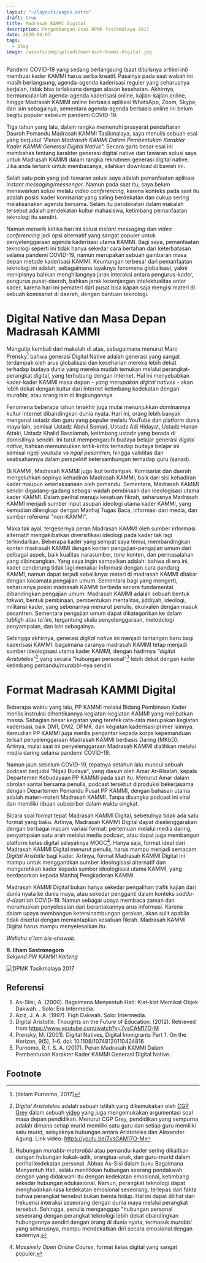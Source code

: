 ```yaml
---
layout: "~/layouts/pages.astro"
draft: true
title: Madrasah KAMMI Digital
description: Pengembangan Esai DPMK Tasikmalaya 2017
date: 2020-04-07
tags:
  - blog
image: /assets/img/uploads/madrasah-kammi-digital.jpg
---
```


Pandemi COVID-19 yang sedang berlangsung (saat ditulisnya artikel ini) membuat kader KAMMI harus serba kreatif. Pasalnya pada saat wabah ini masih berlangsung, agenda-agenda kaderisasi reguler yang seharusnya berjalan, tidak bisa terlaksana dengan alasan kesehatan. Akhirnya, bermunculanlah agenda-agenda kaderisasi online, kajian-kajian online, hingga Madrasah KAMMI online berbasis aplikasi WhatsApp, Zoom, Skype, dan lain sebagainya, sementara agenda-agenda berbasis online ini belum begitu populer sebelum pandemi COVID-19.

Tiga tahun yang lalu, dalam rangka memenuhi prasyarat pendaftaran Dauroh Pemandu Madrasah KAMMI Tasikmalaya, saya menulis sebuah esai yang berjudul _"Peran Madrasah KAMMI Dalam Pembentukan Karakter Kader KAMMI Generasi Digital Native"._ Secara garis besar esai ini membahas tentang karakter generasi digital native dan tawaran solusi saya untuk Madrasah KAMMI dalam rangka rekrutmen generasi digital native. Jika anda tertarik untuk membacanya, silahkan download di bawah ini.

<amp-iframe src="https://onedrive.live.com/embed?cid=3615CF7D1E6B8A56&resid=3615CF7D1E6B8A56%213330&authkey=AMvPbxk-ml8l0ys&em=2" sandbox="allow-scripts allow-same-origin allow-forms" layout="responsive" width="476" height="288" frameborder="0" scrolling="no"></amp-iframe>

Salah satu poin yang jadi tawaran solusi saya adalah pemanfaatan aplikasi _instant messaging/messenger_. Namun pada saat itu, saya belum menawarkan solusi melalu _video conferencing_, karena konteks pada saat itu adalah posisi kader komisariat yang saling berdekatan dan cukup sering melaksanakan agenda bersama. Selain itu pendekatan dalam makalah tersebut adalah pendekatan kultur mahasiswa, ketimbang pemanfaatan teknologi itu sendiri.

Namun menarik ketika hari ini solusi _instant messaging_ dan _video conferencing_ jadi opsi alternatif yang sangat populer untuk penyelenggaraan agenda kaderisasi utama KAMMI. Bagi saya, pemanfaatan teknologi seperti ini tidak hanya sekedar cara bertahan dari keterbatasan selama pandemi COVID-19, namun merupakan sebuah gambaran masa depan metode kaderisasi KAMMI. Keuntungan terbesar dari pemanfaatan teknologi ini adalah, sebagaimana layaknya fenomena globalisasi, yakni menipisnya bahkan menghilangnya jarak interaksi antara pengurus-kader, pengurus pusat-daerah, bahkan jarak kesenjangan intelektualitas antar kader, karena hari ini pemateri dari pusat bisa kapan saja mengisi materi di sebuah komisariat di daerah, dengan bantuan teknologi.

# Digital Native dan Masa Depan Madrasah KAMMI

Mengutip kembali dari makalah di atas, sebagaimana menurut Marc Prensky[^1] bahwa generasi Digital Native adalah generasi yang sangat terdampak oleh arus globalisasi dan keseharian mereka lebih dekat terhadap budaya dunia yang mereka mudah temukan melalui perangkat-perangkat digital, yang terhubung dengan internet. Hal ini menyebabkan kader-kader KAMMI masa depan - _yang merupakan digital natives_ - akan lebih dekat dengan kultur dari internet ketimbang kedekatan dengan _murabbi_, atau orang lain di lingkungannya.

Fenomena beberapa tahun terakhir juga mulai menunjukkan dominannya kultur internet dibandingkan dunia nyata. Hari ini, orang lebih banyak mengenal ustadz dan guru yang populer melalu YouTube dan platform dunia maya lain, semisal Ustadz Abdul Somad, Ustadz Adi Hidayat, Ustadz Hanan Attaki, Ustadz Khalid Basalamah, ketimbang ustadz yang berada di domisilinya sendiri. Ini turut mempengaruhi budaya belajar generasi _digital native_, bahkan memunculkan kritik-kritik terhadap budaya belajar ini semisal _ngaji youtube vs ngaji pesantren_, hingga validitas dan keabsahannya dalam perspektif ketersambungan terhadap guru (sanad).

Di KAMMI, Madrasah KAMMI juga ikut terdampak. Komisariat dan daerah mengeluhkan sepinya kehadiran Madrasah KAMMI, baik dari sisi kehadiran kader maupun keterlaksanaan oleh pemandu. Sementara, Madrasah KAMMI sendiri digadang-gadang sebagai wadah pembinaan dan ideologisasi utama kader KAMMI. Dalam perihal menuju kesatuan fikrah, seharusnya Madrasah KAMMI menjadi sumber input asupan ideologi utama kader KAMMI, yang kemudian dilengkapi dengan Manhaj Tugas Baca, informasi dari media, dan sumber referensi "non-KAMMI".

Maka tak ayal, tergesernya peran Madrasah KAMMI oleh sumber informasi alternatif mengakibatkan diversifikasi ideologi pada kader tak lagi terhindarkan. Beberapa kader yang sempat saya temui, membandingkan konten madrasah KAMMI dengan konten pengajian-pengajian umum dari pelbagai aspek, baik kualitas narasumber, _tone_ konten, dan permasalahan yang dibincangkan. Yang saya ingin sampaikan adalah: bahwa di era ini, kader cenderung tidak lagi menakar informasi dengan cara pandang KAMMI, namun dapat terjadi sebaliknya: materi di madrasah KAMMI ditakar dengan kacamata pengajian umum. Sementara bagi yang mengerti, seharusnya posisi madrasah KAMMI berbeda secara fundamental dibandingkan pengajian umum: Madrasah KAMMI adalah sebuah bentuk _takwin_, bentuk pembinaan, pembentukan mentalitas, jiddiyah, ideologi, militansi kader, yang sebenarnya menurut penulis, ekuivalen dengan masuk pesantren. Sementara pengajian umum dapat dikategorikan ke dalam _tabligh_ atau _ta'lim_, tergantung skala penyelenggaraan, metodologi penyampaian, dan lain sebagainya.

Sehingga akhirnya, generasi _digital native_ ini menjadi tantangan baru bagi kaderisasi KAMMI: bagaimana caranya madrasah KAMMI tetap menjadi sumber ideologisasi utama kader KAMMI, dengan hadirnya _"digital Aristoteles"_[^2] yang secara "hubungan personal"[^3] lebih dekat dengan kader ketimbang pemandu/_murabbi_-nya sendiri.

# Format Madrasah KAMMI Digital

Beberapa waktu yang lalu, PP KAMMI melalui Bidang Pembinaan Kader merilis instruksi dihentikannya kegiatan-kegiatan KAMMI yang melibatkan massa. Sebagian besar kegiatan yang terefek rata-rata merupakan kegiatan kaderisasi, baik DM1, DM2, DPMK, dan kegiatan kaderisasi primer lainnya. Kemudian PP KAMMI juga merilis pengantar kepada korps kepemanduan terkait penyelenggaraan Madrasah KAMMI berbasis Daring (MKbD). Artinya, mulai saat ini penyelenggaraan Madrasah KAMMI dialihkan melalui media daring selama pandemi COVID-19.

Namun jauh sebelum COVID-19, tepatnya setahun lalu muncul sebuah podcast berjudul "Ngaji Budaya", yang diasuh oleh Amar Ar-Risalah, kepala Departemen Kebudayaan PP KAMMI pada saat itu. Menurut Amar dalam obrolan santai bersama penulis, podcast tersebut diproduksi bekerjasama dengan Departemen Pemandu Pusat PP KAMMI, dengan bahasan utama adalah materi-materi Madrasah KAMMI. Tanpa disangka podcast ini viral dan memiliki ribuan subscriber dalam waktu singkat.

Bicara soal format tepat Madrasah KAMMI Digital, sebetulnya tidak ada satu format yang baku. Artinya, Madrasah KAMMI Digital dapat diselenggarakan dengan berbagai macam variasi format: pertemuan melalui media daring, penyampaian satu arah melalui media podcast, atau dapat juga membangun platform kelas digital selayaknya MOOC[^4]. Hanya saja, format ideal dari Madrasah KAMMI Digital menurut penulis, harus mampu menjadi semacam _Digital Aristotle_ bagi kader. Artinya, format Madrasah KAMMI Digital ini mampu untuk menggantikan sumber ideologisasi alternatif dan mengarahkan kader kepada sumber ideologisasi utama KAMMI, yang berdasarkan kepada Manhaj Pengkaderan KAMMI.

Madrasah KAMMI Digital bukan hanya sekedar pengalihan trafik kajian dari dunia nyata ke dunia maya, atau sekedar pengganti dalam konteks _saddu-d-dzari'ah_ COVID-19. Namun sebagai upaya membaca zaman dan merumuskan penyelesaian dari berantakannya arus informasi. Karena dalam upaya membangun ketersinambungan gerakan, akan sulit apabila tidak disertai dengan memantapkan kesatuan fikrah. Madrasah KAMMI Digital harus mampu menyelesaikan itu.

_Wallahu a'lam bis-shawab._

**R. Ilham Sastronegoro**\
_Sekjend PW KAMMI Kalteng_

![DPMK Tasikmalaya 2017](/assets/img/uploads/madrasah-kammi-digital.jpg "DPMK Tasikmalaya 2017")

## Referensi

1. As-Siisi, A. (2000). Bagaimana Menyentuh Hati: Kiat-­kiat Memikat Objek Dakwah. . Solo: Era Intermedia.
2. Aziz, J. A. A. (1997). Fiqh Dakwah. Solo: Intermedia.
3. Digital Aristotle: Thoughts on the Future of Education. (2012). Retrieved from https://www.youtube.com/watch?v=7vsCAM17O-M
4. Prensky, M. (2001). Digital Natives, Digital Immigrants Part 1. On the Horizon, 9(5), 1–6. doi: 10.1108/10748120110424816
5. Purnomo, R. I. S. A. (2017). Peran Madrasah KAMMI Dalam Pembentukan Karakter Kader KAMMI Generasi Digital Native.

## Footnote

[^1]: (dalam Purnomo, 2017)
[^2]: _Digital Aristoteles_ adalah sebuah istilah yang dikemukakan oleh [CGP Grey](https://www.youtube.com/channel/UC2C_jShtL725hvbm1arSV9w) dalam sebuah [video](https://youtu.be/7vsCAM17O-M) yang juga mengemukakan argumentasi soal masa depan pendidikan. Menurut CGP Grey, pendidikan yang sempurna adalah dimana setiap murid memiliki satu guru dan setiap guru memiliki satu murid, selayaknya hubungan antara Aristoteles dan Alexander Agung. Link video: <https://youtu.be/7vsCAM17O-M>
[^3]: Hubungan _murabbi-mutarabbi_ atau pemandu-kader sering dikaitkan dengan hubungan kakak-adik, orangtua-anak, dan guru-murid dalam perihal kedekatan personal. Abbas As-Sisi dalam buku Bagaimana Menyentuh Hati, selalu menitikkan hubungan seorang pendakwah dengan yang didakwahi itu dengan kedekatan emosional, ketimbang sekedar hubungan edukasional. Namun, perangkat teknologi dapat menghadirkan rasa kedekatan emosional seseorang, terlepas dari fakta bahwa perangkat tersebut bukan benda hidup. Hal ini dapat dilihat dari frekuensi interaksi seseorang dengan dunia maya melalui perangkat tersebut. Sehingga, penulis menganggap "hubungan personal seseorang dengan perangkat teknologi lebih dekat dbandingkan hubungannya sendiri dengan orang di dunia nyata, termasuk _murabbi_ yang seharusnya, mampu mendekatkan diri secara emosional dengan kadernya.
[^4]: _Massively Open Online Course_, format kelas digital yang sangat populer.
